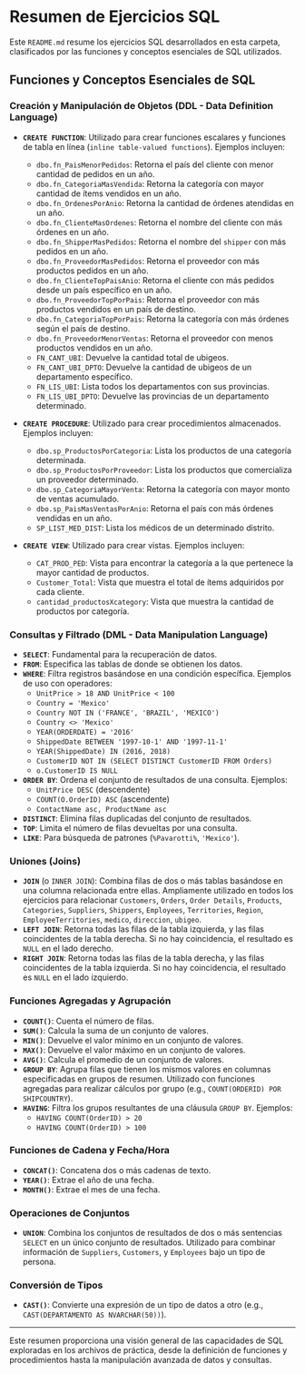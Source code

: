 # Resumen de Ejercicios SQL

Este `README.md` resume los ejercicios SQL desarrollados en esta carpeta, clasificados por las funciones y conceptos esenciales de SQL utilizados.

## Funciones y Conceptos Esenciales de SQL

### Creación y Manipulación de Objetos (DDL - Data Definition Language)

*   **`CREATE FUNCTION`**: Utilizado para crear funciones escalares y funciones de tabla en línea (`inline table-valued functions`). Ejemplos incluyen: 
    *   `dbo.fn_PaisMenorPedidos`: Retorna el país del cliente con menor cantidad de pedidos en un año.
    *   `dbo.fn_CategoriaMasVendida`: Retorna la categoría con mayor cantidad de ítems vendidos en un año.
    *   `dbo.fn_OrdenesPorAnio`: Retorna la cantidad de órdenes atendidas en un año.
    *   `dbo.fn_ClienteMasOrdenes`: Retorna el nombre del cliente con más órdenes en un año.
    *   `dbo.fn_ShipperMasPedidos`: Retorna el nombre del `shipper` con más pedidos en un año.
    *   `dbo.fn_ProveedorMasPedidos`: Retorna el proveedor con más productos pedidos en un año.
    *   `dbo.fn_ClienteTopPaisAnio`: Retorna el cliente con más pedidos desde un país específico en un año.
    *   `dbo.fn_ProveedorTopPorPais`: Retorna el proveedor con más productos vendidos en un país de destino.
    *   `dbo.fn_CategoriaTopPorPais`: Retorna la categoría con más órdenes según el país de destino.
    *   `dbo.fn_ProveedorMenorVentas`: Retorna el proveedor con menos productos vendidos en un año.
    *   `FN_CANT_UBI`: Devuelve la cantidad total de ubigeos.
    *   `FN_CANT_UBI_DPTO`: Devuelve la cantidad de ubigeos de un departamento específico.
    *   `FN_LIS_UBI`: Lista todos los departamentos con sus provincias.
    *   `FN_LIS_UBI_DPTO`: Devuelve las provincias de un departamento determinado.

*   **`CREATE PROCEDURE`**: Utilizado para crear procedimientos almacenados. Ejemplos incluyen:
    *   `dbo.sp_ProductosPorCategoria`: Lista los productos de una categoría determinada.
    *   `dbo.sp_ProductosPorProveedor`: Lista los productos que comercializa un proveedor determinado.
    *   `dbo.sp_CategoriaMayorVenta`: Retorna la categoría con mayor monto de ventas acumulado.
    *   `dbo.sp_PaisMasVentasPorAnio`: Retorna el país con más órdenes vendidas en un año.
    *   `SP_LIST_MED_DIST`: Lista los médicos de un determinado distrito.

*   **`CREATE VIEW`**: Utilizado para crear vistas. Ejemplos incluyen:
    *   `CAT_PROD_PED`: Vista para encontrar la categoría a la que pertenece la mayor cantidad de productos.
    *   `Customer_Total`: Vista que muestra el total de ítems adquiridos por cada cliente.
    *   `cantidad_productosXcategory`: Vista que muestra la cantidad de productos por categoría.

### Consultas y Filtrado (DML - Data Manipulation Language)

*   **`SELECT`**: Fundamental para la recuperación de datos.
*   **`FROM`**: Especifica las tablas de donde se obtienen los datos.
*   **`WHERE`**: Filtra registros basándose en una condición específica. Ejemplos de uso con operadores:
    *   `UnitPrice > 18 AND UnitPrice < 100`
    *   `Country = 'Mexico'`
    *   `Country NOT IN ('FRANCE', 'BRAZIL', 'MEXICO')`
    *   `Country <> 'Mexico'`
    *   `YEAR(ORDERDATE) = '2016'`
    *   `ShippedDate BETWEEN '1997-10-1' AND '1997-11-1'`
    *   `YEAR(ShippedDate) IN (2016, 2018)`
    *   `CustomerID NOT IN (SELECT DISTINCT CustomerID FROM Orders)`
    *   `o.CustomerID IS NULL`
*   **`ORDER BY`**: Ordena el conjunto de resultados de una consulta. Ejemplos:
    *   `UnitPrice DESC` (descendente)
    *   `COUNT(O.OrderID) ASC` (ascendente)
    *   `ContactName asc, ProductName asc`
*   **`DISTINCT`**: Elimina filas duplicadas del conjunto de resultados.
*   **`TOP`**: Limita el número de filas devueltas por una consulta.
*   **`LIKE`**: Para búsqueda de patrones (`%Pavarotti%`, `'Mexico'`).

### Uniones (Joins)

*   **`JOIN`** (o `INNER JOIN`): Combina filas de dos o más tablas basándose en una columna relacionada entre ellas. Ampliamente utilizado en todos los ejercicios para relacionar `Customers`, `Orders`, `Order Details`, `Products`, `Categories`, `Suppliers`, `Shippers`, `Employees`, `Territories`, `Region`, `EmployeeTerritories`, `medico`, `direccion`, `ubigeo`.
*   **`LEFT JOIN`**: Retorna todas las filas de la tabla izquierda, y las filas coincidentes de la tabla derecha. Si no hay coincidencia, el resultado es `NULL` en el lado derecho.
*   **`RIGHT JOIN`**: Retorna todas las filas de la tabla derecha, y las filas coincidentes de la tabla izquierda. Si no hay coincidencia, el resultado es `NULL` en el lado izquierdo.

### Funciones Agregadas y Agrupación

*   **`COUNT()`**: Cuenta el número de filas.
*   **`SUM()`**: Calcula la suma de un conjunto de valores.
*   **`MIN()`**: Devuelve el valor mínimo en un conjunto de valores.
*   **`MAX()`**: Devuelve el valor máximo en un conjunto de valores.
*   **`AVG()`**: Calcula el promedio de un conjunto de valores.
*   **`GROUP BY`**: Agrupa filas que tienen los mismos valores en columnas especificadas en grupos de resumen. Utilizado con funciones agregadas para realizar cálculos por grupo (e.g., `COUNT(ORDERID) POR SHIPCOUNTRY`).
*   **`HAVING`**: Filtra los grupos resultantes de una cláusula `GROUP BY`. Ejemplos:
    *   `HAVING COUNT(OrderID) > 20`
    *   `HAVING COUNT(OrderID) > 100`

### Funciones de Cadena y Fecha/Hora

*   **`CONCAT()`**: Concatena dos o más cadenas de texto.
*   **`YEAR()`**: Extrae el año de una fecha.
*   **`MONTH()`**: Extrae el mes de una fecha.

### Operaciones de Conjuntos

*   **`UNION`**: Combina los conjuntos de resultados de dos o más sentencias `SELECT` en un único conjunto de resultados. Utilizado para combinar información de `Suppliers`, `Customers`, y `Employees` bajo un tipo de persona.

### Conversión de Tipos

*   **`CAST()`**: Convierte una expresión de un tipo de datos a otro (e.g., `CAST(DEPARTAMENTO AS NVARCHAR(50))`).

---

Este resumen proporciona una visión general de las capacidades de SQL exploradas en los archivos de práctica, desde la definición de funciones y procedimientos hasta la manipulación avanzada de datos y consultas.
